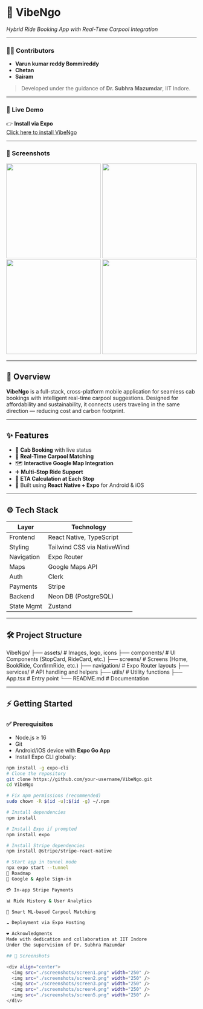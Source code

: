 # 🚗 VibeNgo  
*Hybrid Ride Booking App with Real-Time Carpool Integration*

---

### 👨‍💻 Contributors

- **Varun kumar reddy Bommireddy**  
- **Chetan**  
- **Sairam**  
> Developed under the guidance of **Dr. Subhra Mazumdar**, IIT Indore.

---

### 🔗 Live Demo

👉 **Install via Expo**  
[Click here to install VibeNgo](https://expo.dev/accounts/bommireddy3132/projects/VibeNgo/builds/845f9f19-e516-4b88-9a41-02722b97a2b4)

---

### 📸 Screenshots

<div align="center">
  <img src="./screenshots/screen1.png" width="250" />
  <img src="./screenshots/screen2.png" width="250" />
  <img src="./screenshots/screen3.png" width="250" />
  <img src="./screenshots/screen4.png" width="250" />
</div>

---

## 📱 Overview

**VibeNgo** is a full-stack, cross-platform mobile application for seamless cab bookings with intelligent real-time carpool suggestions. Designed for affordability and sustainability, it connects users traveling in the same direction — reducing cost and carbon footprint.

---

## ✨ Features

- 🚕 **Cab Booking** with live status
- 🤝 **Real-Time Carpool Matching**
- 🗺️ **Interactive Google Map Integration**
- ➕ **Multi-Stop Ride Support**
- 📍 **ETA Calculation at Each Stop**
- 🧭 Built using **React Native + Expo** for Android & iOS

---

## ⚙️ Tech Stack

| Layer       | Technology                     |
|-------------|-------------------------------|
| Frontend    | React Native, TypeScript       |
| Styling     | Tailwind CSS via NativeWind    |
| Navigation  | Expo Router                    |
| Maps        | Google Maps API                |
| Auth        | Clerk                          |
| Payments    | Stripe                         |
| Backend     | Neon DB (PostgreSQL)           |
| State Mgmt  | Zustand                        |

---

## 🛠️ Project Structure
VibeNgo/
├── assets/ # Images, logo, icons
├── components/ # UI Components (StopCard, RideCard, etc.)
├── screens/ # Screens (Home, BookRide, ConfirmRide, etc.)
├── navigation/ # Expo Router layouts
├── services/ # API handling and helpers
├── utils/ # Utility functions
├── App.tsx # Entry point
└── README.md # Documentation

---

## ⚡ Getting Started

### ✅ Prerequisites

- Node.js ≥ 16  
- Git  
- Android/iOS device with **Expo Go App**  
- Install Expo CLI globally:

```bash
npm install -g expo-cli
# Clone the repository
git clone https://github.com/your-username/VibeNgo.git
cd VibeNgo

# Fix npm permissions (recommended)
sudo chown -R $(id -u):$(id -g) ~/.npm

# Install dependencies
npm install

# Install Expo if prompted
npm install expo

# Install Stripe dependencies
npm install @stripe/stripe-react-native

# Start app in tunnel mode
npx expo start --tunnel
🔮 Roadmap
🔐 Google & Apple Sign-in

💳 In-app Stripe Payments

📊 Ride History & User Analytics

🤖 Smart ML-based Carpool Matching

☁️ Deployment via Expo Hosting

❤️ Acknowledgments
Made with dedication and collaboration at IIT Indore
Under the supervision of Dr. Subhra Mazumdar

## 📸 Screenshots

<div align="center">
  <img src="./screenshots/screen1.png" width="250" />
  <img src="./screenshots/screen2.png" width="250" />
  <img src="./screenshots/screen3.png" width="250" />
  <img src="./screenshots/screen4.png" width="250" />
  <img src="./screenshots/screen5.png" width="250" />
</div>




